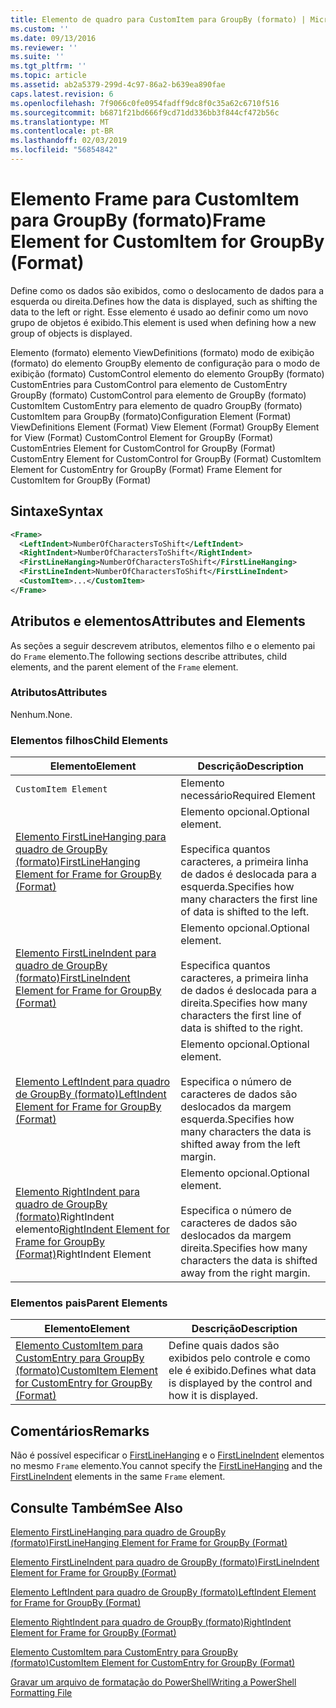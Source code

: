 ```yaml
---
title: Elemento de quadro para CustomItem para GroupBy (formato) | Microsoft Docs
ms.custom: ''
ms.date: 09/13/2016
ms.reviewer: ''
ms.suite: ''
ms.tgt_pltfrm: ''
ms.topic: article
ms.assetid: ab2a5379-299d-4c97-86a2-b639ea890fae
caps.latest.revision: 6
ms.openlocfilehash: 7f9066c0fe0954fadff9dc8f0c35a62c6710f516
ms.sourcegitcommit: b6871f21bd666f9cd71dd336bb3f844cf472b56c
ms.translationtype: MT
ms.contentlocale: pt-BR
ms.lasthandoff: 02/03/2019
ms.locfileid: "56854842"
---
```

# <a name="frame-element-for-customitem-for-groupby-format"></a><span data-ttu-id="cb66d-102">Elemento Frame para CustomItem para GroupBy (formato)</span><span class="sxs-lookup"><span data-stu-id="cb66d-102">Frame Element for CustomItem for GroupBy (Format)</span></span>

<span data-ttu-id="cb66d-103">Define como os dados são exibidos, como o deslocamento de dados para a esquerda ou direita.</span><span class="sxs-lookup"><span data-stu-id="cb66d-103">Defines how the data is displayed, such as shifting the data to the left or right.</span></span> <span data-ttu-id="cb66d-104">Esse elemento é usado ao definir como um novo grupo de objetos é exibido.</span><span class="sxs-lookup"><span data-stu-id="cb66d-104">This element is used when defining how a new group of objects is displayed.</span></span>

<span data-ttu-id="cb66d-105">Elemento (formato) elemento ViewDefinitions (formato) modo de exibição (formato) do elemento GroupBy elemento de configuração para o modo de exibição (formato) CustomControl elemento do elemento GroupBy (formato) CustomEntries para CustomControl para elemento de CustomEntry GroupBy (formato) CustomControl para elemento de GroupBy (formato) CustomItem CustomEntry para elemento de quadro GroupBy (formato) CustomItem para GroupBy (formato)</span><span class="sxs-lookup"><span data-stu-id="cb66d-105">Configuration Element (Format) ViewDefinitions Element (Format) View Element (Format) GroupBy Element for View (Format) CustomControl Element for GroupBy (Format) CustomEntries Element for CustomControl for GroupBy (Format) CustomEntry Element for CustomControl for GroupBy (Format) CustomItem Element for CustomEntry for GroupBy (Format) Frame Element for CustomItem for GroupBy (Format)</span></span>

## <a name="syntax"></a><span data-ttu-id="cb66d-106">Sintaxe</span><span class="sxs-lookup"><span data-stu-id="cb66d-106">Syntax</span></span>

```xml
<Frame>
  <LeftIndent>NumberOfCharactersToShift</LeftIndent>
  <RightIndent>NumberOfCharactersToShift</RightIndent>
  <FirstLineHanging>NumberOfCharactersToShift</FirstLineHanging>
  <FirstLineIndent>NumberOfCharactersToShift</FirstLineIndent>
  <CustomItem>...</CustomItem>
</Frame>
```

## <a name="attributes-and-elements"></a><span data-ttu-id="cb66d-107">Atributos e elementos</span><span class="sxs-lookup"><span data-stu-id="cb66d-107">Attributes and Elements</span></span>

<span data-ttu-id="cb66d-108">As seções a seguir descrevem atributos, elementos filho e o elemento pai do `Frame` elemento.</span><span class="sxs-lookup"><span data-stu-id="cb66d-108">The following sections describe attributes, child elements, and the parent element of the `Frame` element.</span></span>

### <a name="attributes"></a><span data-ttu-id="cb66d-109">Atributos</span><span class="sxs-lookup"><span data-stu-id="cb66d-109">Attributes</span></span>

<span data-ttu-id="cb66d-110">Nenhum.</span><span class="sxs-lookup"><span data-stu-id="cb66d-110">None.</span></span>

### <a name="child-elements"></a><span data-ttu-id="cb66d-111">Elementos filhos</span><span class="sxs-lookup"><span data-stu-id="cb66d-111">Child Elements</span></span>

|<span data-ttu-id="cb66d-112">Elemento</span><span class="sxs-lookup"><span data-stu-id="cb66d-112">Element</span></span>|<span data-ttu-id="cb66d-113">Descrição</span><span class="sxs-lookup"><span data-stu-id="cb66d-113">Description</span></span>|
|-------------|-----------------|
|`CustomItem Element`|<span data-ttu-id="cb66d-114">Elemento necessário</span><span class="sxs-lookup"><span data-stu-id="cb66d-114">Required Element</span></span>|
|[<span data-ttu-id="cb66d-115">Elemento FirstLineHanging para quadro de GroupBy (formato)</span><span class="sxs-lookup"><span data-stu-id="cb66d-115">FirstLineHanging Element for Frame for GroupBy (Format)</span></span>](./firstlinehanging-element-for-frame-for-groupby-format.md)|<span data-ttu-id="cb66d-116">Elemento opcional.</span><span class="sxs-lookup"><span data-stu-id="cb66d-116">Optional element.</span></span><br /><br /> <span data-ttu-id="cb66d-117">Especifica quantos caracteres, a primeira linha de dados é deslocada para a esquerda.</span><span class="sxs-lookup"><span data-stu-id="cb66d-117">Specifies how many characters the first line of data is shifted to the left.</span></span>|
|[<span data-ttu-id="cb66d-118">Elemento FirstLineIndent para quadro de GroupBy (formato)</span><span class="sxs-lookup"><span data-stu-id="cb66d-118">FirstLineIndent Element for Frame for GroupBy (Format)</span></span>](./firstlineindent-element-for-frame-for-groupby-format.md)|<span data-ttu-id="cb66d-119">Elemento opcional.</span><span class="sxs-lookup"><span data-stu-id="cb66d-119">Optional element.</span></span><br /><br /> <span data-ttu-id="cb66d-120">Especifica quantos caracteres, a primeira linha de dados é deslocada para a direita.</span><span class="sxs-lookup"><span data-stu-id="cb66d-120">Specifies how many characters the first line of data is shifted to the right.</span></span>|
|[<span data-ttu-id="cb66d-121">Elemento LeftIndent para quadro de GroupBy (formato)</span><span class="sxs-lookup"><span data-stu-id="cb66d-121">LeftIndent Element for Frame for GroupBy (Format)</span></span>](./leftindent-element-for-frame-for-groupby-format.md)|<span data-ttu-id="cb66d-122">Elemento opcional.</span><span class="sxs-lookup"><span data-stu-id="cb66d-122">Optional element.</span></span><br /><br /> <span data-ttu-id="cb66d-123">Especifica o número de caracteres de dados são deslocados da margem esquerda.</span><span class="sxs-lookup"><span data-stu-id="cb66d-123">Specifies how many characters the data is shifted away from the left margin.</span></span>|
|<span data-ttu-id="cb66d-124">[Elemento RightIndent para quadro de GroupBy (formato)](./rightindent-element-for-frame-for-groupby-format.md)RightIndent elemento</span><span class="sxs-lookup"><span data-stu-id="cb66d-124">[RightIndent Element for Frame for GroupBy (Format)](./rightindent-element-for-frame-for-groupby-format.md)RightIndent Element</span></span>|<span data-ttu-id="cb66d-125">Elemento opcional.</span><span class="sxs-lookup"><span data-stu-id="cb66d-125">Optional element.</span></span><br /><br /> <span data-ttu-id="cb66d-126">Especifica o número de caracteres de dados são deslocados da margem direita.</span><span class="sxs-lookup"><span data-stu-id="cb66d-126">Specifies how many characters the data is shifted away from the right margin.</span></span>|

### <a name="parent-elements"></a><span data-ttu-id="cb66d-127">Elementos pais</span><span class="sxs-lookup"><span data-stu-id="cb66d-127">Parent Elements</span></span>

|<span data-ttu-id="cb66d-128">Elemento</span><span class="sxs-lookup"><span data-stu-id="cb66d-128">Element</span></span>|<span data-ttu-id="cb66d-129">Descrição</span><span class="sxs-lookup"><span data-stu-id="cb66d-129">Description</span></span>|
|-------------|-----------------|
|[<span data-ttu-id="cb66d-130">Elemento CustomItem para CustomEntry para GroupBy (formato)</span><span class="sxs-lookup"><span data-stu-id="cb66d-130">CustomItem Element for CustomEntry for GroupBy (Format)</span></span>](./customitem-element-for-customentry-for-groupby-format.md)|<span data-ttu-id="cb66d-131">Define quais dados são exibidos pelo controle e como ele é exibido.</span><span class="sxs-lookup"><span data-stu-id="cb66d-131">Defines what data is displayed by the control and how it is displayed.</span></span>|

## <a name="remarks"></a><span data-ttu-id="cb66d-132">Comentários</span><span class="sxs-lookup"><span data-stu-id="cb66d-132">Remarks</span></span>

<span data-ttu-id="cb66d-133">Não é possível especificar o [FirstLineHanging](./firstlinehanging-element-for-frame-for-groupby-format.md) e o [FirstLineIndent](./firstlineindent-element-for-frame-for-groupby-format.md) elementos no mesmo `Frame` elemento.</span><span class="sxs-lookup"><span data-stu-id="cb66d-133">You cannot specify the [FirstLineHanging](./firstlinehanging-element-for-frame-for-groupby-format.md) and the [FirstLineIndent](./firstlineindent-element-for-frame-for-groupby-format.md) elements in the same `Frame` element.</span></span>

## <a name="see-also"></a><span data-ttu-id="cb66d-134">Consulte Também</span><span class="sxs-lookup"><span data-stu-id="cb66d-134">See Also</span></span>

[<span data-ttu-id="cb66d-135">Elemento FirstLineHanging para quadro de GroupBy (formato)</span><span class="sxs-lookup"><span data-stu-id="cb66d-135">FirstLineHanging Element for Frame for GroupBy (Format)</span></span>](./firstlinehanging-element-for-frame-for-groupby-format.md)

[<span data-ttu-id="cb66d-136">Elemento FirstLineIndent para quadro de GroupBy (formato)</span><span class="sxs-lookup"><span data-stu-id="cb66d-136">FirstLineIndent Element for Frame for GroupBy (Format)</span></span>](./firstlineindent-element-for-frame-for-groupby-format.md)

[<span data-ttu-id="cb66d-137">Elemento LeftIndent para quadro de GroupBy (formato)</span><span class="sxs-lookup"><span data-stu-id="cb66d-137">LeftIndent Element for Frame for GroupBy (Format)</span></span>](./leftindent-element-for-frame-for-groupby-format.md)

[<span data-ttu-id="cb66d-138">Elemento RightIndent para quadro de GroupBy (formato)</span><span class="sxs-lookup"><span data-stu-id="cb66d-138">RightIndent Element for Frame for GroupBy (Format)</span></span>](./rightindent-element-for-frame-for-groupby-format.md)

[<span data-ttu-id="cb66d-139">Elemento CustomItem para CustomEntry para GroupBy (formato)</span><span class="sxs-lookup"><span data-stu-id="cb66d-139">CustomItem Element for CustomEntry for GroupBy (Format)</span></span>](./customitem-element-for-customentry-for-groupby-format.md)

[<span data-ttu-id="cb66d-140">Gravar um arquivo de formatação do PowerShell</span><span class="sxs-lookup"><span data-stu-id="cb66d-140">Writing a PowerShell Formatting File</span></span>](./writing-a-powershell-formatting-file.md)
